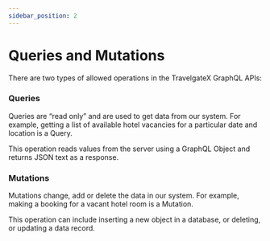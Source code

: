 ```yaml
---
sidebar_position: 2
---
```


# Queries and Mutations

There are two types of allowed operations in the TravelgateX GraphQL APIs:

### Queries

Queries are “read only” and are used to get data from our system. For example, getting a list of available hotel vacancies for a particular date and location is a Query.

This operation reads values from the server using a GraphQL Object and returns JSON text as a response.

### Mutations

Mutations change, add or delete the data in our system. For example, making a booking for a vacant hotel room is a Mutation.

This operation can include inserting a new object in a database, or deleting, or updating a data record.
